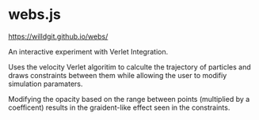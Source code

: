 # webs.js
<https://willdgit.github.io/webs/>

An interactive experiment with Verlet Integration.

Uses the velocity Verlet algoritim to calculte the trajectory of particles and draws constraints between them while allowing the user to modifiy simulation paramaters.

Modifying the opacity based on the range between points (multiplied by a coefficent) results in the graident-like effect seen in the constraints. 
